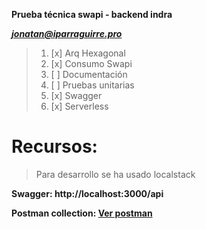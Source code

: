 **Prueba  técnica swapi - backend indra**

**_[jonatan@iparraguirre.pro](https://iparraguirre.pro/)_**

>1. [x] Arq Hexagonal
>2. [x] Consumo Swapi
>3. [ ] Documentación
>4. [ ] Pruebas unitarias
>5. [x] Swagger
>6. [x] Serverless

# Recursos:

> Para desarrollo se ha usado localstack

**Swagger: http://localhost:3000/api**

**Postman collection: [Ver postman](https://www.postman.com/spacecraft-cosmologist-57869160/swapi-indra/collection/cn6jkhf/swapi-indra)**